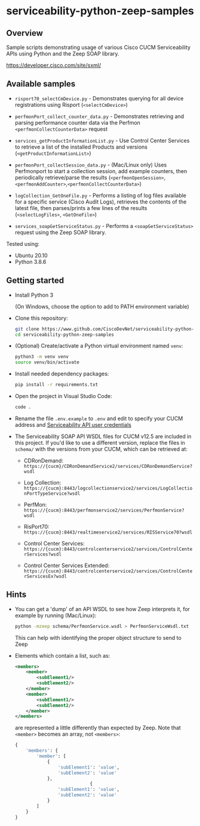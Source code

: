 # serviceability-python-zeep-samples

## Overview

Sample scripts demonstrating usage of various Cisco CUCM Serviceability APIs using Python and the Zeep SOAP library.

https://developer.cisco.com/site/sxml/

## Available samples

* `risport70_selectCmDevice.py` - Demonstrates querying for all device registrations using Risport (`<selectCmDevice>`)

* `perfmonPort_collect_counter_data.py` - Demonstrates retrieving and parsing performance counter data via the Perfmon `<perfmonCollectCounterData>` request

* `services_getProductInformationList.py` - Use Control Center Services to retrieve a list of the installed Products and versions (`<getProductInformationList>`)

* `perfmonPort_collectSession_data.py` - (Mac/Linux only) Uses Perfmonport to start a collection session, add example counters, then periodically retrieve/parse the results (`<perfmonOpenSession>`, `<perfmonAddCounter>`,`<perfmonCollectCounterData>`)

* `logCollection_GetOneFile.py` - Performs a listing of log files available for a specific service (Cisco Audit Logs), retrieves the contents of the latest file, then parses/prints a few lines of the results (`<selectLogFiles>`, `<GetOneFile>`)

* `services_soapGetServiceStatus.py` - Performs a `<soapGetServiceStatus>` request using the Zeep SOAP library.

Tested using:

* Ubuntu 20.10
* Python 3.8.6

## Getting started

* Install Python 3

  (On Windows, choose the option to add to PATH environment variable)

* Clone this repository:

    ```bash
    git clone https://www.github.com/CiscoDevNet/serviceability-python-zeep-samples
    cd serviceability-python-zeep-samples
    ```

* (Optional) Create/activate a Python virtual environment named `venv`:

    ```bash
    python3 -m venv venv
    source venv/bin/activate
    ```

* Install needed dependency packages:

    ```bash
    pip install -r requirements.txt
    ```

* Open the project in Visual Studio Code:

    ```bash
    code .
    ```
  
* Rename the file `.env.example` to `.env` and edit to specify your CUCM address and [Serviceability API user credentials](https://d1nmyq4gcgsfi5.cloudfront.net/site/sxml/help/faq/#sec-1)

* The Serviceability SOAP API WSDL files for CUCM v12.5 are included in this project.  If you'd like to use a different version, replace the files in `schema/` with the versions from your CUCM, which can be retrieved at:

    * CDRonDemand: `https://{cucm}/CDRonDemandService2/services/CDRonDemandService?wsdl`

    * Log Collection: `https://{cucm}:8443/logcollectionservice2/services/LogCollectionPortTypeService?wsdl`

    * PerfMon: `https://{cucm}:8443/perfmonservice2/services/PerfmonService?wsdl`

    * RisPort70: `https://{cucm}:8443/realtimeservice2/services/RISService70?wsdl`

    * Control Center Services: `https://{cucm}:8443/controlcenterservice2/services/ControlCenterServices?wsdl`

    * Control Center Services Extended: `https://{cucm}:8443/controlcenterservice2/services/ControlCenterServicesEx?wsdl`

## Hints

* You can get a 'dump' of an API WSDL to see how Zeep interprets it, for example by running (Mac/Linux):

    ```bash
    python -mzeep schema/PerfmonService.wsdl > PerfmonServiceWsdl.txt
    ```

    This can help with identifying the proper object structure to send to Zeep

* Elements which contain a list, such as:

    ```xml
    <members>
        <member>
            <subElement1/>
            <subElement2/>
        </member>
        <member>
            <subElement1/>
            <subElement2/>
        </member>
    </members>
    ```

    are represented a little differently than expected by Zeep.  Note that `<member>` becomes an array, not `<members>`:

    ```python
    {
        'members': {
            'member': [
                {
                    'subElement1': 'value',
                    'subElement2': 'value'
                },
                                {
                    'subElement1': 'value',
                    'subElement2': 'value'
                }
            ]
        }
    }
    ```
